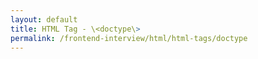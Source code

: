 ```yaml
---
layout: default
title: HTML Tag - \<doctype\>
permalink: /frontend-interview/html/html-tags/doctype
---
```

